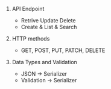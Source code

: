 1. API Endpoint
	- Retrive Update Delete 
	- Create & List & Search

2. HTTP methods
	- GET, POST, PUT, PATCH, DELETE

3. Data Types and Validation
	- JSON -> Serializer
	- Validation -> Serializer